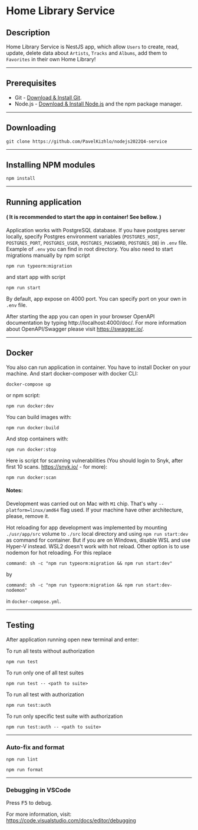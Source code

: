 # Home Library Service

## Description

Home Library Service is NestJS app, which allow `Users` to create, read, update, delete data about `Artists`, `Tracks` and `Albums`, add them to `Favorites` in their own Home Library!
___
## Prerequisites

- Git - [Download & Install Git](https://git-scm.com/downloads).
- Node.js - [Download & Install Node.js](https://nodejs.org/en/download/) and the npm package manager.
___
## Downloading

```
git clone https://github.com/PavelKizhlo/nodejs2022Q4-service
```
___
## Installing NPM modules

```
npm install
```
___
## Running application
#### ( It is recommended to start the app in container! See bellow. )
Application works with PostgreSQL database. If you have postgres server locally, specify Postgres environment variables (`POSTGRES_HOST`,
`POSTGRES_PORT`, `POSTGRES_USER`, `POSTGRES_PASSWORD`, `POSTGRES_DB`) in `.env` file. Example of `.env` you can find in root directory. You also need to start migrations manually by npm script
```
npm run typeorm:migration
```
and start app with script
```
npm run start
```
By default, app expose on 4000 port. You can specify port on your own in `.env` file.

After starting the app you can open
in your browser OpenAPI documentation by typing http://localhost:4000/doc/.
For more information about OpenAPI/Swagger please visit https://swagger.io/.
___
## Docker
You also can run application in container. You have to install Docker on your machine. And start docker-composer with docker CLI:
```
docker-compose up
```
or npm script:
```
npm run docker:dev
```
You can build images with:
```
npm run docker:build
```
And stop containers with:
```
npm run docker:stop
```
Here is script for scanning vulnerabilities (You should login to Snyk, after first 10 scans. https://snyk.io/ - for more):
```
npm run docker:scan
```
#### Notes:
Development was carried out on Mac with `M1` chip. That's why `--platform=linux/amd64` flag used. If your machine have other architecture, please, remove it.

Hot reloading for app development was implemented by mounting `./usr/app/src` volume to `./src` local directory and using `npm run start:dev` as command for container. But if you are on Windows, disable WSL and use Hyper-V instead. WSL2 doesn't work with hot reload. Other option is to use nodemon for hot reloading. For this replace
```
command: sh -c "npm run typeorm:migration && npm run start:dev"
```
by
```
command: sh -c "npm run typeorm:migration && npm run start:dev-nodemon"
```
in `docker-compose.yml`.
___
## Testing

After application running open new terminal and enter:

To run all tests without authorization

```
npm run test
```

To run only one of all test suites

```
npm run test -- <path to suite>
```

To run all test with authorization

```
npm run test:auth
```

To run only specific test suite with authorization

```
npm run test:auth -- <path to suite>
```
___
### Auto-fix and format

```
npm run lint
```

```
npm run format
```
___
### Debugging in VSCode

Press <kbd>F5</kbd> to debug.

For more information, visit: https://code.visualstudio.com/docs/editor/debugging
